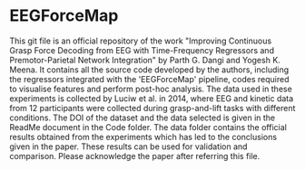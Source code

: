 # EEGForceMap
This git file is an official repository of the work "Improving Continuous Grasp Force Decoding from EEG with Time-Frequency Regressors and Premotor-Parietal Network Integration" by Parth G. Dangi and Yogesh K. Meena. It contains all the source code developed by the authors, including the regressors integrated with the 'EEGForceMap' pipeline, codes required to visualise features and perform post-hoc analysis. The data used in these experiments is collected by Luciw et al. in 2014, where EEG and kinetic data from 12 participants were collected during grasp-and-lift tasks with different conditions. The DOI of the dataset and the data selected is given in the ReadMe document in the Code folder. The data folder contains the official results obtained from the experiments which has led to the conclusions given in the paper. These results can be used for validation and comparison. Please acknowledge the paper after referring this file.
